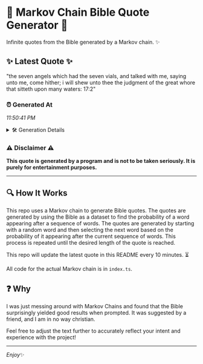 # 📖 Markov Chain Bible Quote Generator 📖

Infinite quotes from the Bible generated by a Markov chain. ✨

## ✨ Latest Quote ✨
"the seven angels which had the seven vials, and talked with me, saying unto me, come hither; i will shew unto thee the judgment of the great whore that sitteth upon many waters: 17:2"

### ⏰ Generated At
*11:50:41 PM*

<details>
    <summary>🛠️ Generation Details</summary>
    <p>
        <strong>🌱 Seed:</strong> the<br>
        <strong>🔄 Iterations:</strong> 33<br>
        <strong>📜 Context History:</strong><br>[ the ]: seven<br>[ the, seven ]: angels<br>[ the, seven, angels ]: which<br>[ the, seven, angels, which ]: had<br>[ the, seven, angels, which, had ]: the<br>[ the, seven, angels, which, had, the ]: seven<br>[ seven, angels, which, had, the, seven ]: vials,<br>[ angels, which, had, the, seven, vials, ]: and<br>[ which, had, the, seven, vials,, and ]: talked<br>[ had, the, seven, vials,, and, talked ]: with<br>[ the, seven, vials,, and, talked, with ]: me,<br>[ seven, vials,, and, talked, with, me, ]: saying<br>[ vials,, and, talked, with, me,, saying ]: unto<br>[ and, talked, with, me,, saying, unto ]: me,<br>[ talked, with, me,, saying, unto, me, ]: come<br>[ with, me,, saying, unto, me,, come ]: hither;<br>[ me,, saying, unto, me,, come, hither; ]: i<br>[ saying, unto, me,, come, hither;, i ]: will<br>[ unto, me,, come, hither;, i, will ]: shew<br>[ me,, come, hither;, i, will, shew ]: unto<br>[ come, hither;, i, will, shew, unto ]: thee<br>[ hither;, i, will, shew, unto, thee ]: the<br>[ i, will, shew, unto, thee, the ]: judgment<br>[ will, shew, unto, thee, the, judgment ]: of<br>[ shew, unto, thee, the, judgment, of ]: the<br>[ unto, thee, the, judgment, of, the ]: great<br>[ thee, the, judgment, of, the, great ]: whore<br>[ the, judgment, of, the, great, whore ]: that<br>[ judgment, of, the, great, whore, that ]: sitteth<br>[ of, the, great, whore, that, sitteth ]: upon<br>[ the, great, whore, that, sitteth, upon ]: many<br>[ great, whore, that, sitteth, upon, many ]: waters:<br>[ whore, that, sitteth, upon, many, waters: ]: 17:2<br>
    </p>
</details>

### ⚠️ Disclaimer ⚠️
**This quote is generated by a program and is not to be taken seriously. It is purely for entertainment purposes.**

---

## 🔍 How It Works

This repo uses a Markov chain to generate Bible quotes. The quotes are generated by using the Bible as a dataset to find the probability of a word appearing after a sequence of words. The quotes are generated by starting with a random word and then selecting the next word based on the probability of it appearing after the current sequence of words. This process is repeated until the desired length of the quote is reached.

This repo will update the latest quote in this README every 10 minutes. ⏳

All code for the actual Markov chain is in `index.ts`.

## ❓ Why

I was just messing around with Markov Chains and found that the Bible surprisingly yielded good results when prompted. 
It was suggested by a friend, and I am in no way christian.

Feel free to adjust the text further to accurately reflect your intent and experience with the project!

---

*Enjoy*✨
